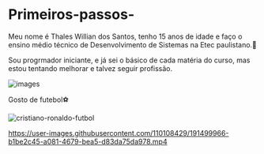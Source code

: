 # Primeiros-passos-
<p>Meu nome é Thales Willian dos Santos, tenho 15 anos de idade e faço o ensino médio técnico de Desenvolvimento de Sistemas na Etec paulistano.🚀<p/> 
<p>Sou progrmador iniciante, e já sei o básico de cada matéria do curso, mas estou tentando melhorar e talvez seguir profissão.<p/>

![images](https://user-images.githubusercontent.com/110108429/191009296-ae4822d8-2253-48b3-9c9c-b14abbd4c6b9.jpg)

<p> Gosto de futebol⚽ <p/>

![cristiano-ronaldo-futbol](https://user-images.githubusercontent.com/110108429/191499340-20db9888-3944-49f3-85de-18c95cd8bd3f.gif)


https://user-images.githubusercontent.com/110108429/191499966-b1be2c45-a081-4679-bea5-d83da75da978.mp4


